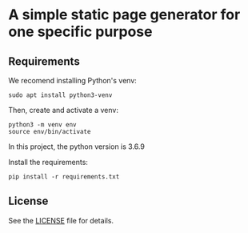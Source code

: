 # A simple static page generator for one specific purpose

## Requirements

We recomend installing Python's venv:
```
sudo apt install python3-venv
```

Then, create and activate a venv:
```
python3 -m venv env
source env/bin/activate
```
In this project, the python version is 3.6.9

Install the requirements:
```
pip install -r requirements.txt
```


## License
See the [LICENSE](LICENSE) file for details.
